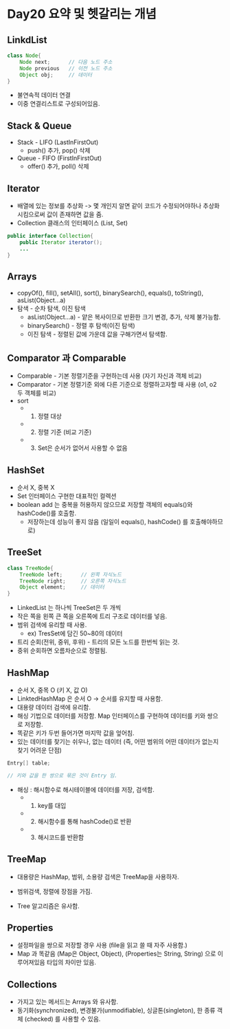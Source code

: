 # Day20 요약 및 헷갈리는 개념

## LinkdList

```java
class Node{
    Node next;      // 다음 노드 주소
    Node previous   // 이전 노드 주소
    Object obj;     // 데이터
}
```

* 불연속적 데이터 연결
* 이중 연결리스트로 구성되어있음.

## Stack & Queue

* Stack - LIFO (LastInFirstOut)
    * push() 추가, pop() 삭제
* Queue - FIFO (FirstInFirstOut)
    * offer() 추가, poll() 삭제

## Iterator

* 배열에 있는 정보를 추상화 -> 몇 개인지 알면 같이 코드가 수정되어야하나 추상화시킴으로써 값이 존재하면 값을 줌.
* Collection 클래스의 인터페이스 (List, Set) 

```java
public interface Collection{
    public Iterator iterator();
    ...
}
```

## Arrays

* copyOf(), fill(), setAll(), sort(), binarySearch(), equals(), toString(), asList(Object...a)
* 탐색 - 순차 탐색, 이진 탐색
    * asList(Object...a) - 얕은 복사이므로 반환한 크기 변경, 추가, 삭제 불가능함.
    * binarySearch() - 정렬 후 탐색(이진 탐색)
    * 이진 탐색 - 정렬된 값에 가운데 값을 구해가면서 탐색함.

## Comparator 과 Comparable

* Comparable - 기본 정렬기준을 구현하는데 사용 (자기 자신과 객체 비교)
* Comparator - 기본 정렬기준 외에 다른 기준으로 정렬하고자할 때 사용 (o1, o2 두 객체를 비교)
* sort
    * 1. 정렬 대상
    * 2. 정렬 기준 (비교 기준)
    * 3. Set은 순서가 없어서 사용할 수 없음

## HashSet

* 순서 X, 중복 X
* Set 인터페이스 구현한 대표적인 컬렉션
* boolean add 는 중복을 허용하지 않으므로 저장할 객체의 equals()와 hashCode()를 호출함.
    * 저장하는데 성능이 좋지 않음 (일일이 equals(), hashCode() 를 호출해야하므로)

## TreeSet

```java
class TreeNode{
    TreeNode left;      // 왼쪽 자식노드
    TreeNode right;     // 오른쪽 자식노드
    Object element;     // 데이터
}
```

* LinkedList 는 하나씩 TreeSet은 두 개씩
* 작은 쪽을 왼쪽 큰 쪽을 오른쪽에 트리 구조로 데이터를 넣음.
* 범위 검색에 유리할 때 사용. 
    * ex) TresSet에 담긴 50~80의 데이터
* 트리 순회(전위, 중위, 후위) - 트리의 모든 노드를 한번씩 읽는 것.
* 중위 순회하면 오름차순으로 정렬됨.

## HashMap

* 순서 X, 중목 O (키 X, 값 O)
* LinktedHashMap 은 순서 O -> 순서를 유지할 때 사용함.
* 대용량 데이터 검색에 유리함.
* 해싱 기법으로 데이터를 저장함. Map 인터페이스를 구현하여 데이터를 키와 쌍으로 저장함.
* 똑같은 키가 두번 들어가면 마지막 값을 엎어침.
* 있는 데이터를 찾기는 쉬우나, 없는 데이터 (즉, 어떤 범위의 어떤 데이터가 없는지 찾기 어려운 단점)

```java
Entry[] table;

// 키와 값을 한 쌍으로 묶은 것이 Entry 임.
```

* 해싱 : 해시함수로 해시테이블에 데이터를 저장, 검색함.
    * 1. key를 대입
    * 2. 해시함수를 통해 hashCode()로 반환
    * 3. 해시코드를 반환함

## TreeMap

* 대용량은 HashMap, 범위, 소용량 검색은 TreeMap을 사용하자.
* 범위검색, 정렬에 장점을 가짐.

* Tree 알고리즘은 유사함.

## Properties 

* 설정파일을 쌍으로 저장할 경우 사용 (file을 읽고 쓸 때 자주 사용함.)
* Map 과 똑같음 (Map은 Object, Object), (Properties는 String, String) 으로 이루어져있음 타입의 차이만 있음.

## Collections

* 가지고 있는 메서드는 Arrays 와 유사함.
* 동기화(synchronized), 변경불가(unmodifiable), 싱글톤(singleton), 한 종류 객체 (checked) 를 사용할 수 있음.